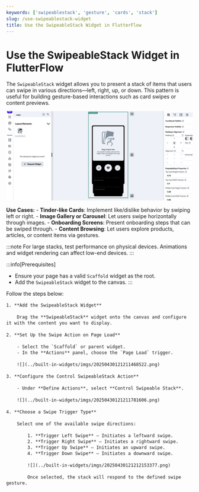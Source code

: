 ```yaml
---
keywords: ['swipeablestack', 'gesture', 'cards', 'stack']
slug: /use-swipeablestack-widget
title: Use the SwipeableStack Widget in FlutterFlow
---
```


# Use the SwipeableStack Widget in FlutterFlow

The `SwipeableStack` widget allows you to present a stack of items that users can swipe in various directions—left, right, up, or down. This pattern is useful for building gesture-based interactions such as card swipes or content previews.

![](../built-in-widgets/imgs/20250430121211148785.png)

**Use Cases:**
    - **Tinder-like Cards**: Implement like/dislike behavior by swiping left or right.
    - **Image Gallery or Carousel**: Let users swipe horizontally through images.
    - **Onboarding Screens**: Present onboarding steps that can be swiped through.
    - **Content Browsing**: Let users explore products, articles, or content items via gestures.

:::note
For large stacks, test performance on physical devices. Animations and widget rendering can affect low-end devices.
:::

:::info[Prerequisites]
- Ensure your page has a valid `Scaffold` widget as the root.
- Add the `SwipeableStack` widget to the canvas.
:::

Follow the steps below: 

    1. **Add the SwipeableStack Widget**

        Drag the **SwipeableStack** widget onto the canvas and configure it with the content you want to display.

    2. **Set Up the Swipe Action on Page Load**

        - Select the `Scaffold` or parent widget.
        - In the **Actions** panel, choose the `Page Load` trigger.

        ![](../built-in-widgets/imgs/20250430121211468522.png)

    3. **Configure the Control SwipeableStack Action**

        - Under **Define Actions**, select **Control Swipeable Stack**.

        ![](../built-in-widgets/imgs/20250430121211781606.png)

    4. **Choose a Swipe Trigger Type**

        Select one of the available swipe directions:

            1. **Trigger Left Swipe** – Initiates a leftward swipe.
            2. **Trigger Right Swipe** – Initiates a rightward swipe.
            3. **Trigger Up Swipe** – Initiates an upward swipe.
            4. **Trigger Down Swipe** – Initiates a downward swipe.

            ![](../built-in-widgets/imgs/20250430121212153377.png)

            Once selected, the stack will respond to the defined swipe gesture.


